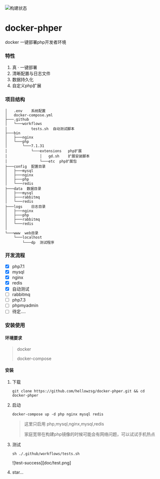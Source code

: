 ![构建状态](https://github.com/hellowzsg/docker-phper/workflows/build/badge.svg)
# docker-phper

docker 一键部署php开发者环境

### 特性

1. 真 · 一键部署
2. 清晰配置与日志文件
3. 数据持久化
4. 自定义php扩展

### 项目结构

```
│   .env    系统配置
│   docker-compose.yml
├───.github
│   └───workflows
│           tests.sh  自动测试脚本
├───bin
│   ├───nginx
│   └───php
│       └───7.1.31
│           └───extensions   php扩展
│               │   gd.sh    扩展安装脚本
│               └───etc  php扩展包
├───config  配置目录
│   ├───mysql
│   ├───nginx
│   ├───php
│   └───redis
├───data  数据目录
│   ├───mysql
│   ├───rabbitmq
│   └───redis
├───logs	日志目录
│   ├───nginx
│   ├───php
│   ├───rabbitmq
│   └───redis
│
└───www  web目录
    └───localhost
        └───dp	测试程序
```

### 开发流程

* [x] php7.1
* [x] mysql
* [x] nginx
* [x] redis
* [x] 自动测试
* [ ] rabbitmq
* [ ] php7.3
* [ ] phpmyadmin
* [ ] 待定....

### 安装使用

#### 环境要求

> docker
>
> docker-compose

#### 安装

1. 下载

   ```
   git clone https://github.com/hellowzsg/docker-phper.git && cd docker-phper
   ```

2. 启动

   ```
   docker-compose up -d php nginx mysql redis
   ```

   > 这里只启用 php,mysql,nginx,mysql,redis
   >
   > 家庭宽带在构建php镜像的时候可能会有网络问题，可以试试手机热点

3. 测试

   ```
   sh ./.github/workflows/tests.sh
   ```

   ![test-success][doc/test.png]

4. star...
